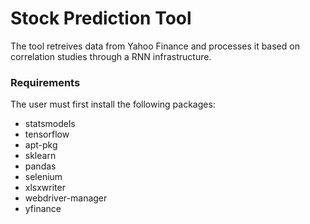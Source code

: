 # Stock Prediction Tool
The tool retreives data from Yahoo Finance and processes it based on correlation studies through a RNN infrastructure. 

### Requirements

The user must first install the following packages:

- statsmodels
- tensorflow
- apt-pkg
- sklearn
- pandas
- selenium
- xlsxwriter
- webdriver-manager
- yfinance


